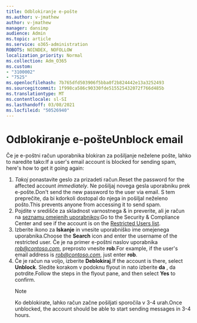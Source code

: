 ```yaml
---
title: Odblokiranje e-pošte
ms.author: v-jmathew
author: v-jmathew
manager: dansimp
audience: Admin
ms.topic: article
ms.service: o365-administration
ROBOTS: NOINDEX, NOFOLLOW
localization_priority: Normal
ms.collection: Adm_O365
ms.custom:
- "3100002"
- "7525"
ms.openlocfilehash: 7b765dfd503906f5bba0f2b824442e13a3252493
ms.sourcegitcommit: 1f998ca586c90330fde515525432072f766d485b
ms.translationtype: MT
ms.contentlocale: sl-SI
ms.lasthandoff: 03/08/2021
ms.locfileid: "50526940"
---
```

# <a name="unblock-email"></a><span data-ttu-id="d3081-102">Odblokiranje e-pošte</span><span class="sxs-lookup"><span data-stu-id="d3081-102">Unblock email</span></span>

<span data-ttu-id="d3081-103">Če je e-poštni račun uporabnika blokiran za pošiljanje neželene pošte, lahko to naredite tako:</span><span class="sxs-lookup"><span data-stu-id="d3081-103">If a user's email account is blocked for sending spam, here's how to get it going again:</span></span>

1. <span data-ttu-id="d3081-104">*Takoj* ponastavite geslo za prizadeti račun.</span><span class="sxs-lookup"><span data-stu-id="d3081-104">Reset the password for the affected account *immediately*.</span></span> <span data-ttu-id="d3081-105">Ne pošiljaj novega gesla uporabniku prek e-pošte.</span><span class="sxs-lookup"><span data-stu-id="d3081-105">Don't send the new password to the user via email.</span></span> <span data-ttu-id="d3081-106">S tem preprečite, da bi kdorkoli dostopal do njega in pošiljal neželeno pošto.</span><span class="sxs-lookup"><span data-stu-id="d3081-106">This prevents anyone from accessing it to send spam.</span></span>
2. <span data-ttu-id="d3081-107">Pojdite v središče za skladnost varnostnega & in preverite, ali je račun na [seznamu omejenih uporabnikov](https://protection.office.com/#/restrictedusers).</span><span class="sxs-lookup"><span data-stu-id="d3081-107">Go to the Security & Compliance Center and see if the account is on the [Restricted Users list](https://protection.office.com/#/restrictedusers).</span></span>
3. <span data-ttu-id="d3081-108">Izberite ikono za **Iskanje** in vnesite uporabniško ime omejenega uporabnika.</span><span class="sxs-lookup"><span data-stu-id="d3081-108">Choose the **Search** icon and enter the username of the restricted user.</span></span> <span data-ttu-id="d3081-109">Če je na primer e-poštni naslov uporabnika *rob@contoso.com*, preprosto vnesite **rob**.</span><span class="sxs-lookup"><span data-stu-id="d3081-109">For example, if the user's email address is *rob@contoso.com*, just enter **rob**.</span></span>
4. <span data-ttu-id="d3081-110">Če je račun na voljo, izberite **Deblokiraj**.</span><span class="sxs-lookup"><span data-stu-id="d3081-110">If the account is there, select **Unblock**.</span></span> <span data-ttu-id="d3081-111">Sledite korakom v podoknu flyout in nato izberite **da** , da potrdite.</span><span class="sxs-lookup"><span data-stu-id="d3081-111">Follow the steps in the flyout pane, and then select **Yes** to confirm.</span></span>  
    > [!NOTE]
    > <span data-ttu-id="d3081-112">Ko deblokirate, lahko račun začne pošiljati sporočila v 3-4 urah.</span><span class="sxs-lookup"><span data-stu-id="d3081-112">Once unblocked, the account should be able to start sending messages in 3-4 hours.</span></span>
